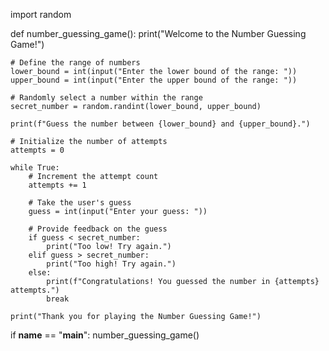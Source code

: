 import random

def number_guessing_game():
    print("Welcome to the Number Guessing Game!")
    
    # Define the range of numbers
    lower_bound = int(input("Enter the lower bound of the range: "))
    upper_bound = int(input("Enter the upper bound of the range: "))
    
    # Randomly select a number within the range
    secret_number = random.randint(lower_bound, upper_bound)
    
    print(f"Guess the number between {lower_bound} and {upper_bound}.")
    
    # Initialize the number of attempts
    attempts = 0
    
    while True:
        # Increment the attempt count
        attempts += 1
        
        # Take the user's guess
        guess = int(input("Enter your guess: "))
        
        # Provide feedback on the guess
        if guess < secret_number:
            print("Too low! Try again.")
        elif guess > secret_number:
            print("Too high! Try again.")
        else:
            print(f"Congratulations! You guessed the number in {attempts} attempts.")
            break
    
    print("Thank you for playing the Number Guessing Game!")

if __name__ == "__main__":
    number_guessing_game()
